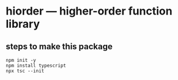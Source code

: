 # hiorder — higher-order function library

## steps to make this package

```
npm init -y
npm install typescript
npx tsc --init
```
